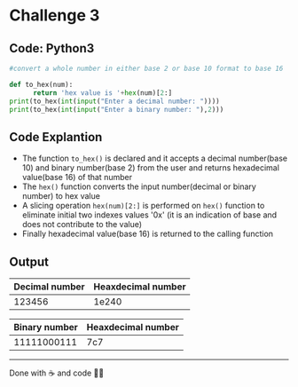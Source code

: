 # Challenge 3
## Code: Python3

```python
#convert a whole number in either base 2 or base 10 format to base 16 

def to_hex(num):
      return 'hex value is '+hex(num)[2:]
print(to_hex(int(input("Enter a decimal number: "))))
print(to_hex(int(input("Enter a binary number: "),2)))
```
## Code Explantion
* The function `to_hex()` is declared and it accepts a decimal number(base 10) and binary number(base 2) from the user and returns hexadecimal value(base 16) of that number
* The `hex()` function converts the input number(decimal or binary number) to hex value
* A slicing operation `hex(num)[2:]` is performed on `hex()` function to eliminate initial two indexes values '0x' (it is an indication of base and does not contribute to the value)
* Finally hexadecimal value(base 16) is returned to the calling function
## Output

Decimal number | Heaxdecimal number |
---            |                --- | 
123456         | 1e240              |




Binary number | Heaxdecimal number  |
---           |                ---  |  
11111000111   | 7c7                 |


  ------
  Done with ☕️ and code 🙋‍♀️
